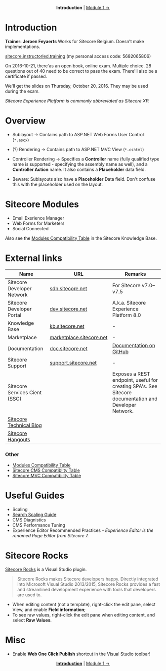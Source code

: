 ﻿<p align="center">
    <strong>Introduction</strong> | <a href="module-1.md">Module 1 →</a>
</p>

# Introduction

**Trainer: Jeroen Feyaerts** Works for Sitecore Belgium. Doesn't make implementations.

[sitecore.instructorled.training][1] (my personal access code: 5682065806)

On 2016-10-21, there'as an open book, online exam. Multiple choice. 28 questions out of 40 need to be correct to pass
the exam. There'll also be a certificate if passed.

We'll get the slides on Thursday, October 20, 2016. They may be used during the exam.

*Sitecore Experience Platform is commonly abbreviated as Sitecore XP.*

# Overview

* Sublayout -> Contains path to ASP.NET Web Forms User Control (`*.ascx`)
* (?) Rendering -> Contains path to ASP.NET MVC View (`*.cshtml`)
* Controller Rendering -> Specifies a **Controller** name (fully qualified type name is supported - specifying the
  assembly name as well), and a **Controller Action** name. It also contains a **Placeholder** data field.

* Beware: Sublayouts also have a **Placeholder** Data field. Don't confuse this with the placeholder used on the layout.

# Sitecore Modules

* Email Exerience Manager
* Web Forms for Marketers
* Social Connected

Also see the [Modules Compatibility Table][7] in the Sitecore Knowledge Base.

# External links

| Name                          | URL                           | Remarks                                 |
|-------------------------------|-------------------------------|-----------------------------------------|
| Sitecore Developer Network    | [sdn.sitecore.net][2]         | For Sitecore v7.0–v7.5                  |
| Sitecore Developer Portal     | [dev.sitecore.net][3]         | A.k.a. Sitecore Experience Platform 8.0 |   
| Knowledge Base                | [kb.sitecore.net][4]          | -                                       |
| Marketplace                   | [marketplace.sitecore.net][5] | -                                       |
| Documentation                 | [doc.sitecore.net][6]         | [Documentation on GitHub][7]            |
| Sitecore Support              | [support.sitecore.net][8]     | - |
| Sitecore Services Cient (SSC) |                               | Exposes a REST endpoint, useful for creating SPA's. See Sitecore documentation and Developer Network. |
| [Sitecore Technical Blog][12] |                               | |
| [Sitecore Hangouts][14]       |                               | |

### Other

* [Modules Compatibility Table][7]
* [Sitecore CMS Compatiblity Table][9]
* [Sitecore MVC Compatibility Table][10]

# Useful Guides

* Scaling
* [Search Scaling Guide][13]
* CMS Diagnistics
* CMS Performance Tuning
* Experience Editor Recommended Practices *- Experience Editor is the renamed Page Editor from Sitecore 7.*

# Sitecore Rocks

[Sitecore Rocks][11] is a Visual Studio plugin.

> Sitecore Rocks makes Sitecore developers happy. Directly integrated into Microsoft Visual Studio 2013/2015, Sitecore
> Rocks provides a fast and streamlined development experience with tools that developers are used to.

* When editing content (not a template), right-click the edit pane, select View, and enable **Field information**;
* To see raw values, right-click the edit pane when editing content, and select **Raw Values**.

# Misc

* Enable **Web One Click Publish** shortcut in the Visual Studio toolbar! 

[1]: https://sitecore.instructorled.training
[2]: https://sdn.sitecore.net
[3]: https://dev.sitecore.net
[4]: https://kb.sitecore.net
[5]: https://marketplace.sitecore.net
[6]: https://doc.sitecore.net
[7]: https://kb.sitecore.net/articles/541788
[8]: http://support.sitecore.net
[9]: https://kb.sitecore.net/articles/087164
[10]: https://kb.sitecore.net/articles/522918
[11]: https://visualstudiogallery.msdn.microsoft.com/44a26c88-83a7-46f6-903c-5c59bcd3d35b
[12]: http://www.sitecore.net/learn/blogs/technical-blogs.aspx
[13]: http://sdn.sitecore.net/Reference/Sitecore%207/Sitecore%20Search%20and%20CMS%20Scaling%20Guide.aspx
[14]: http://www.youtube.com/user/SitecorePM

<p align="center">
    <strong><a href="#">Introduction</a></strong> | <a href="module-1.md">Module 1 →</a>
</p>
